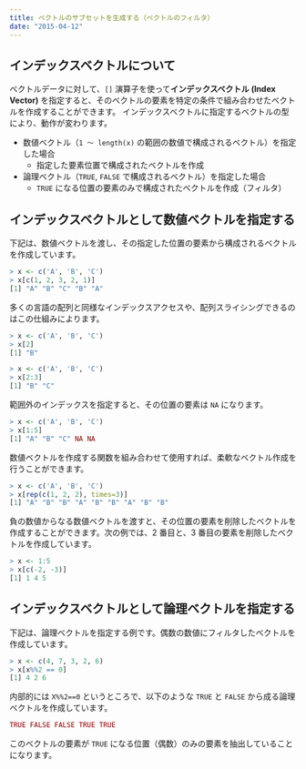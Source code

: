 ```yaml
---
title: ベクトルのサブセットを生成する（ベクトルのフィルタ）
date: "2015-04-12"
---
```


インデックスベクトルについて
----

ベクトルデータに対して、`[]` 演算子を使って**インデックスベクトル (Index Vector)** を指定すると、そのベクトルの要素を特定の条件で組み合わせたベクトルを作成することができます。
インデックスベクトルに指定するベクトルの型により、動作が変わります。

* 数値ベクトル（`1 〜 length(x)` の範囲の数値で構成されるベクトル）を指定した場合
  * 指定した要素位置で構成されたベクトルを作成
* 論理ベクトル（`TRUE`, `FALSE` で構成されるベクトル）を指定した場合
  * `TRUE` になる位置の要素のみで構成されたベクトルを作成（フィルタ）

インデックスベクトルとして数値ベクトルを指定する
----

下記は、数値ベクトルを渡し、その指定した位置の要素から構成されるベクトルを作成しています。

```r
> x <- c('A', 'B', 'C')
> x[c(1, 2, 3, 2, 1)]
[1] "A" "B" "C" "B" "A"
```

多くの言語の配列と同様なインデックスアクセスや、配列スライシングできるのはこの仕組みによります。

```r
> x <- c('A', 'B', 'C')
> x[2]
[1] "B"

> x <- c('A', 'B', 'C')
> x[2:3]
[1] "B" "C"
```

範囲外のインデックスを指定すると、その位置の要素は `NA` になります。

```r
> x <- c('A', 'B', 'C')
> x[1:5]
[1] "A" "B" "C" NA NA
```

数値ベクトルを作成する関数を組み合わせて使用すれば、柔軟なベクトル作成を行うことができます。

```r
> x <- c('A', 'B', 'C')
> x[rep(c(1, 2, 2), times=3)]
[1] "A" "B" "B" "A" "B" "B" "A" "B" "B"
```

負の数値からなる数値ベクトルを渡すと、その位置の要素を削除したベクトルを作成することができます。次の例では、2 番目と、3 番目の要素を削除したベクトルを作成しています。

```r
> x <- 1:5
> x[c(-2, -3)]
[1] 1 4 5
```

インデックスベクトルとして論理ベクトルを指定する
----

下記は、論理ベクトルを指定する例です。偶数の数値にフィルタしたベクトルを作成しています。

```r
> x <- c(4, 7, 3, 2, 6)
> x[x%%2 == 0]
[1] 4 2 6
```

内部的には `X%%2==0` というところで、以下のような `TRUE` と `FALSE` から成る論理ベクトルを作成しています。

```r
TRUE FALSE FALSE TRUE TRUE
```

このベクトルの要素が `TRUE` になる位置（偶数）のみの要素を抽出していることになります。

